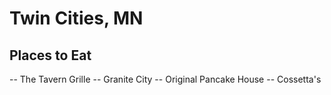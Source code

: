 # Twin Cities, MN

## Places to Eat
-- The Tavern Grille
-- Granite City
-- Original Pancake House
-- Cossetta's
